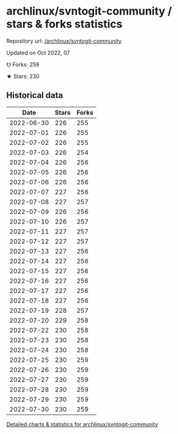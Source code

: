 # archlinux/svntogit-community / stars & forks statistics

Repository url: [/archlinux/svntogit-community](https://github.com/archlinux/svntogit-community)

Updated on Oct 2022, 07

☋ Forks: 259

★ Stars: 230

## Historical data
| Date | Stars | Forks |
|------|-------|-------|
| 2022-06-30 | 226 | 255 | 
| 2022-07-01 | 226 | 255 | 
| 2022-07-02 | 226 | 255 | 
| 2022-07-03 | 226 | 254 | 
| 2022-07-04 | 226 | 256 | 
| 2022-07-05 | 226 | 256 | 
| 2022-07-06 | 226 | 256 | 
| 2022-07-07 | 227 | 256 | 
| 2022-07-08 | 227 | 257 | 
| 2022-07-09 | 226 | 256 | 
| 2022-07-10 | 226 | 257 | 
| 2022-07-11 | 227 | 257 | 
| 2022-07-12 | 227 | 257 | 
| 2022-07-13 | 227 | 256 | 
| 2022-07-14 | 227 | 256 | 
| 2022-07-15 | 227 | 256 | 
| 2022-07-16 | 227 | 256 | 
| 2022-07-17 | 227 | 256 | 
| 2022-07-18 | 227 | 256 | 
| 2022-07-19 | 228 | 257 | 
| 2022-07-20 | 229 | 258 | 
| 2022-07-22 | 230 | 258 | 
| 2022-07-23 | 230 | 258 | 
| 2022-07-24 | 230 | 258 | 
| 2022-07-25 | 230 | 259 | 
| 2022-07-26 | 230 | 259 | 
| 2022-07-27 | 230 | 259 | 
| 2022-07-28 | 230 | 259 | 
| 2022-07-29 | 230 | 259 | 
| 2022-07-30 | 230 | 259 | 


[Detailed charts & statistics for archlinux/svntogit-community](https://reviewgithub.com/rep/archlinux/svntogit-community)
